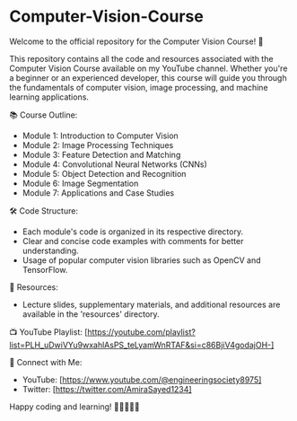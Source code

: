 # Computer-Vision-Course
Welcome to the official repository for the Computer Vision Course! 🚀

This repository contains all the code and resources associated with the Computer Vision Course available on my YouTube channel. Whether you're a beginner or an experienced developer, this course will guide you through the fundamentals of computer vision, image processing, and machine learning applications.

📚 Course Outline:
- Module 1: Introduction to Computer Vision
- Module 2: Image Processing Techniques
- Module 3: Feature Detection and Matching
- Module 4: Convolutional Neural Networks (CNNs)
- Module 5: Object Detection and Recognition
- Module 6: Image Segmentation
- Module 7: Applications and Case Studies

🛠️ Code Structure:
- Each module's code is organized in its respective directory.
- Clear and concise code examples with comments for better understanding.
- Usage of popular computer vision libraries such as OpenCV and TensorFlow.

📖 Resources:
- Lecture slides, supplementary materials, and additional resources are available in the 'resources' directory.

📺 YouTube Playlist:
[https://youtube.com/playlist?list=PLH_uDwiVYu9wxahlAsPS_teLyamWnRTAF&si=c86BjiV4godajOH-]

🔗 Connect with Me:
- YouTube: [https://www.youtube.com/@engineeringsociety8975]
- Twitter: [https://twitter.com/AmiraSayed1234]

Happy coding and learning! 🚀👩‍💻👨‍💻

